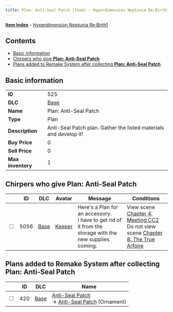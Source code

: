```yaml
---
title: Plan: Anti-Seal Patch (Item) - Hyperdimension Neptunia Re;Birth1
---
```


[**Item Index**](/neptunia/rb1/item/index.html) - [Hyperdimension Neptunia Re;Birth1](/neptunia/rb1)

## Contents

- [Basic information](#basic-information)
- [Chirpers who give **Plan: Anti-Seal Patch**](#chirpers-who-give-plan-anti-seal-patch)
- [Plans added to Remake System after collecting **Plan: Anti-Seal Patch**](#plans-added-to-remake-system-after-collecting-plan-anti-seal-patch)

## Basic information

|   |   |
| -- | -- |
| **ID** | 525 |
| **DLC** | [Base](/neptunia/rb1/dlc/1-base.html) |
| **Name** | Plan: Anti-Seal Patch |
| **Type** | Plan |
| **Description** | Anti-Seal Patch plan. Gather the listed materials and develop it! |
| **Buy Price** | 0 |
| **Sell Price** | 0 |
| **Max inventory** | 1 |


## Chirpers who give **Plan: Anti-Seal Patch**

|    | ID | DLC | Avatar | Message | Conditions |
| -- | -- | --- | ------ | ------- | ---------- |
| <input type="checkbox" id="rb1-chirper-event-1-5056" class="trackbox" /> | 5056 | [Base](/neptunia/rb1/dlc/1-base.html) | [Keeper](/neptunia/rb1/undefined/1-225-keeper.html) | Here's a Plan for an accessory.<br />I have to get rid of it from the storage with the new supplies coming. | View scene [Chapter 4: Meeting CC2](/neptunia/rb1/scene/1-406-chapter-4-meeting-cc2.html)<br />Do not view scene [Chapter 8: The True Arfoire](/neptunia/rb1/scene/1-807-chapter-8-the-true-arfoire.html) |


## Plans added to Remake System after collecting **Plan: Anti-Seal Patch**

|    | ID | DLC | Name |
| -- | -- | --- | ---- |
| <input type="checkbox" id="rb1-remake-1-420" class="trackbox" /> | 420 | [Base](/neptunia/rb1/dlc/1-base.html) | [Anti-Seal Patch](/neptunia/rb1/remake/1-420-anti-seal-patch.html)<br /> → [Anti-Seal Patch](/neptunia/rb1/item/1-2759-anti-seal-patch.html) (Ornament) |
